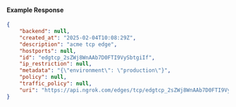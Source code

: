 <!-- Code generated for API Clients. DO NOT EDIT. -->

#### Example Response

```json
{
	"backend": null,
	"created_at": "2025-02-04T10:08:29Z",
	"description": "acme tcp edge",
	"hostports": null,
	"id": "edgtcp_2sZWj8WnAAb7D0FTI9VySbtgiIf",
	"ip_restriction": null,
	"metadata": "{\"environment\": \"production\"}",
	"policy": null,
	"traffic_policy": null,
	"uri": "https://api.ngrok.com/edges/tcp/edgtcp_2sZWj8WnAAb7D0FTI9VySbtgiIf"
}
```

